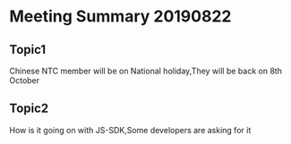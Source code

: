 # Meeting Summary 20190822
## Topic1
Chinese NTC member will be on National holiday,They will be back on 8th October
## Topic2
How is it going on with JS-SDK,Some developers are asking for it 




